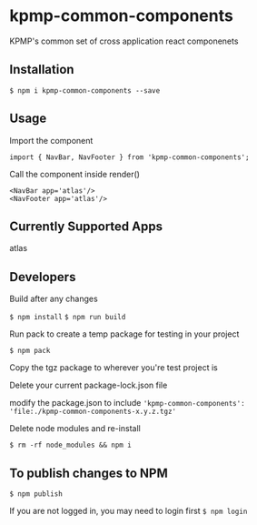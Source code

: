 # kpmp-common-components
KPMP's common set of cross application react componenets


## Installation

```
$ npm i kpmp-common-components --save
```

## Usage

Import the component
```
import { NavBar, NavFooter } from 'kpmp-common-components';
```

Call the component inside render()
```
<NavBar app='atlas'/>
<NavFooter app='atlas'/>
```


## Currently Supported Apps

atlas



## Developers

Build after any changes

`$ npm install`
`$ npm run build`

Run pack to create a temp package for testing in your project

`$ npm pack`

Copy the tgz package to wherever you're test project is

Delete your current package-lock.json file

modify the package.json to include `'kpmp-common-components': 'file:./kpmp-common-components-x.y.z.tgz'`

Delete node modules and re-install

`$ rm -rf node_modules && npm i`

## To publish changes to NPM
`$ npm publish`

If you are not logged in, you may need to login first
`$ npm login`
